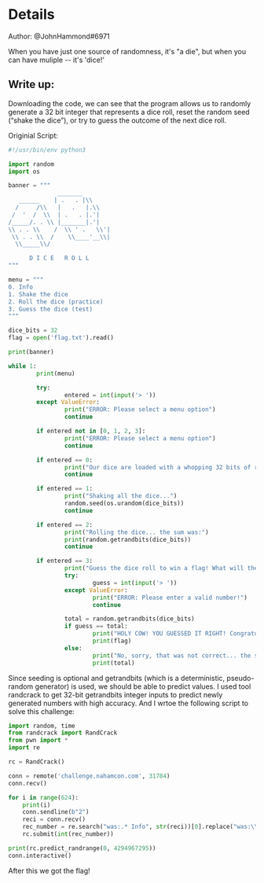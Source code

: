 # Details

Author: @JohnHammond#6971

When you have just one source of randomness, it's "a die", but when you can have muliple -- it's 'dice!'

## Write up:

Downloading the code, we can see that the program allows us to randomly generate a 32 bit integer that represents a dice roll, reset the random seed (“shake the dice”), or try to guess the outcome of the next dice roll.

Originial Script:

```py
#!/usr/bin/env python3

import random
import os

banner = """
              _______
   ______    | .   . |\\
  /     /\\   |   .   |.\\
 /  '  /  \\  | .   . |.'|
/_____/. . \\ |_______|.'|
\\ . . \\    /  \\ ' .   \\'|
 \\ . . \\  /    \\____'__\\|
  \\_____\\/

      D I C E   R O L L
"""

menu = """
0. Info
1. Shake the dice
2. Roll the dice (practice)
3. Guess the dice (test)
"""

dice_bits = 32
flag = open('flag.txt').read()

print(banner)

while 1:
        print(menu)

        try:
                entered = int(input('> '))
        except ValueError:
                print("ERROR: Please select a menu option")
                continue

        if entered not in [0, 1, 2, 3]:
                print("ERROR: Please select a menu option")
                continue

        if entered == 0:
                print("Our dice are loaded with a whopping 32 bits of randomness!")
                continue

        if entered == 1:
                print("Shaking all the dice...")
                random.seed(os.urandom(dice_bits))
                continue

        if entered == 2:
                print("Rolling the dice... the sum was:")
                print(random.getrandbits(dice_bits))
                continue

        if entered == 3:
                print("Guess the dice roll to win a flag! What will the sum total be?")
                try:
                        guess = int(input('> '))
                except ValueError:
                        print("ERROR: Please enter a valid number!")
                        continue

                total = random.getrandbits(dice_bits)
                if guess == total:
                        print("HOLY COW! YOU GUESSED IT RIGHT! Congratulations! Here is your flag:")
                        print(flag)
                else:
                        print("No, sorry, that was not correct... the sum total was:")
                        print(total)
```

Since seeding is optional and getrandbits (which is a deterministic, pseudo-random generator) is used, we should be able to predict values. I used tool randcrack to get 32-bit getrandbits integer inputs to predict newly generated numbers with high accuracy. And I wrtoe the following script to solve this challenge:

```py
import random, time
from randcrack import RandCrack
from pwn import *
import re

rc = RandCrack()

conn = remote('challenge.nahamcon.com', 31784)
conn.recv()

for i in range(624):
    print(i)
    conn.sendline(b"2")
    reci = conn.recv()
    rec_number = re.search("was:.* Info", str(reci))[0].replace("was:\\n", "").replace("\\n\\n0. Info","")
    rc.submit(int(rec_number))

print(rc.predict_randrange(0, 4294967295))
conn.interactive()
```

After this we got the flag!